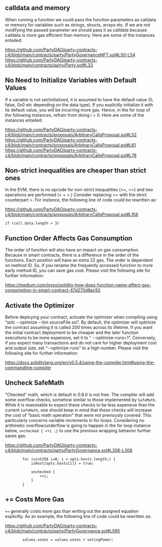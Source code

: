 ## calldata and memory
When running a function we could pass the function parameters as calldata or memory for variables such as strings, structs, arrays etc. If we are not modifying the passed parameter we should pass it as calldata because calldata is more gas efficient than memory. Here are some of the instances entailed:

https://github.com/PartyDAO/party-contracts-c4/blob/main/contracts/party/PartyGovernanceNFT.sol#L50-L54
https://github.com/PartyDAO/party-contracts-c4/blob/main/contracts/party/Party.sol#L33

## No Need to Initialize Variables with Default Values
If a variable is not set/initialized, it is assumed to have the default value (0, false, 0x0 etc depending on the data type). If you explicitly initialize it with its default value, you will be incurring more gas. Hence, in the for loop of the following instances, refrain from doing i = 0. Here are some of the instances entailed:

https://github.com/PartyDAO/party-contracts-c4/blob/main/contracts/proposals/ArbitraryCallsProposal.sol#L52
https://github.com/PartyDAO/party-contracts-c4/blob/main/contracts/proposals/ArbitraryCallsProposal.sol#L61
https://github.com/PartyDAO/party-contracts-c4/blob/main/contracts/proposals/ArbitraryCallsProposal.sol#L78

## Non-strict inequalities are cheaper than strict ones
In the EVM, there is no opcode for non-strict inequalities (>=, <=) and two operations are performed (> + =.) Consider replacing >= with the strict counterpart >. For instance, the following line of code could be rewritten as:

https://github.com/PartyDAO/party-contracts-c4/blob/main/contracts/proposals/ArbitraryCallsProposal.sol#L156

```
if (call.data.length > 3)
```
## Function Order Affects Gas Consumption
The order of function will also have an impact on gas consumption. Because in smart contracts, there is a difference in the order of the functions. Each position will have an extra 22 gas. The order is dependent on method ID. So, if you rename the frequently accessed function to more early method ID, you can save gas cost. Please visit the following site for further information:

https://medium.com/joyso/solidity-how-does-function-name-affect-gas-consumption-in-smart-contract-47d270d8ac92

## Activate the Optimizer
Before deploying your contract, activate the optimizer when compiling using “solc --optimize --bin sourceFile.sol”. By default, the optimizer will optimize the contract assuming it is called 200 times across its lifetime. If you want the initial contract deployment to be cheaper and the later function executions to be more expensive, set it to “ --optimize-runs=1”. Conversely, if you expect many transactions and do not care for higher deployment cost and output size, set “--optimize-runs” to a high number. Please visit the following site for further information:

https://docs.soliditylang.org/en/v0.5.4/using-the-compiler.html#using-the-commandline-compiler

## Uncheck SafeMath
"Checked" math, which is default in 0.8.0 is not free. The compiler will add some overflow checks, somehow similar to those implemented by `SafeMath`. While it is reasonable to expect these checks to be less expensive than the current `SafeMath`, one should keep in mind that these checks will increase the cost of "basic math operation" that were not previously covered. This particularly concerns variable increments in for loops. Considering no arithmetic overflow/underflow is going to happen in the for loop instance below, `unchecked { ++i ;}` to use the previous wrapping behavior further saves gas:

https://github.com/PartyDAO/party-contracts-c4/blob/main/contracts/party/PartyGovernance.sol#L306-L308

```
        for (uint256 i=0; i < opts.hosts.length;) {
            isHost[opts.hosts[i]] = true;

            unchecked {
                ++i;
            }
        }
```
## += Costs More Gas
`+=` generally costs more gas than writing out the assigned equation explicitly. As an example, the following line of code could be rewritten as: 

https://github.com/PartyDAO/party-contracts-c4/blob/main/contracts/party/PartyGovernance.sol#L595

```
        values.votes = values.votes + votingPower;
```
